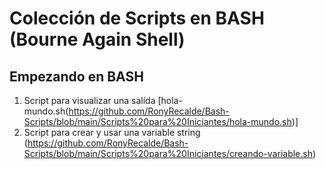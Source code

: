 # Colección de Scripts en BASH (Bourne Again Shell)
## Empezando en BASH

1. Script para visualizar una salída [hola-mundo.sh(https://github.com/RonyRecalde/Bash-Scripts/blob/main/Scripts%20para%20Iniciantes/hola-mundo.sh)]
2. Script para crear y usar una variable string (https://github.com/RonyRecalde/Bash-Scripts/blob/main/Scripts%20para%20Iniciantes/creando-variable.sh)
